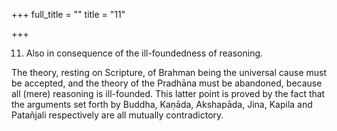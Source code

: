 +++
full_title = ""
title = "11"

+++


11. Also in consequence of the ill-foundedness of reasoning.

The theory, resting on Scripture, of Brahman being the universal cause must be accepted, and the theory of the Pradhāna must be abandoned, because all (mere) reasoning is ill-founded. This latter point is proved by the fact that the arguments set forth by Buddha, Kaṇāda, Akshapāda, Jina, Kapila and Patañjali respectively are all mutually contradictory.

